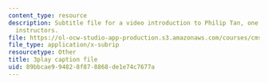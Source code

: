 ```yaml
---
content_type: resource
description: Subtitle file for a video introduction to Philip Tan, one of the course
  instructors.
file: https://ol-ocw-studio-app-production.s3.amazonaws.com/courses/cms-611j-creating-video-games-fall-2014/89bbcae994828f878868de1e74c7677a_RY0X1oEQbb0.srt
file_type: application/x-subrip
resourcetype: Other
title: 3play caption file
uid: 89bbcae9-9482-8f87-8868-de1e74c7677a
---
```

